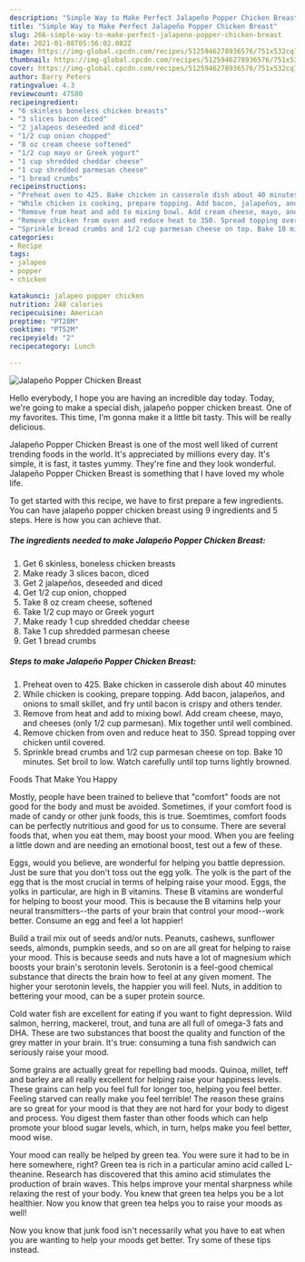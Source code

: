 ```yaml
---
description: "Simple Way to Make Perfect Jalapeño Popper Chicken Breast"
title: "Simple Way to Make Perfect Jalapeño Popper Chicken Breast"
slug: 266-simple-way-to-make-perfect-jalapeno-popper-chicken-breast
date: 2021-01-08T05:56:02.082Z
image: https://img-global.cpcdn.com/recipes/5125946278936576/751x532cq70/jalapeno-popper-chicken-breast-recipe-main-photo.jpg
thumbnail: https://img-global.cpcdn.com/recipes/5125946278936576/751x532cq70/jalapeno-popper-chicken-breast-recipe-main-photo.jpg
cover: https://img-global.cpcdn.com/recipes/5125946278936576/751x532cq70/jalapeno-popper-chicken-breast-recipe-main-photo.jpg
author: Barry Peters
ratingvalue: 4.3
reviewcount: 47580
recipeingredient:
- "6 skinless boneless chicken breasts"
- "3 slices bacon diced"
- "2 jalapeos deseeded and diced"
- "1/2 cup onion chopped"
- "8 oz cream cheese softened"
- "1/2 cup mayo or Greek yogurt"
- "1 cup shredded cheddar cheese"
- "1 cup shredded parmesan cheese"
- "1 bread crumbs"
recipeinstructions:
- "Preheat oven to 425. Bake chicken in casserole dish about 40 minutes"
- "While chicken is cooking, prepare topping. Add bacon, jalapeños, and onions to small skillet, and fry until bacon is crispy and others tender."
- "Remove from heat and add to mixing bowl. Add cream cheese, mayo, and cheeses (only 1/2 cup parmesan). Mix together until well combined."
- "Remove chicken from oven and reduce heat to 350. Spread topping over chicken until covered."
- "Sprinkle bread crumbs and 1/2 cup parmesan cheese on top. Bake 10 minutes. Set broil to low. Watch carefully until top turns lightly browned."
categories:
- Recipe
tags:
- jalapeo
- popper
- chicken

katakunci: jalapeo popper chicken 
nutrition: 248 calories
recipecuisine: American
preptime: "PT28M"
cooktime: "PT52M"
recipeyield: "2"
recipecategory: Lunch

---
```



![Jalapeño Popper Chicken Breast](https://img-global.cpcdn.com/recipes/5125946278936576/751x532cq70/jalapeno-popper-chicken-breast-recipe-main-photo.jpg)

Hello everybody, I hope you are having an incredible day today. Today, we're going to make a special dish, jalapeño popper chicken breast. One of my favorites. This time, I'm gonna make it a little bit tasty. This will be really delicious.

Jalapeño Popper Chicken Breast is one of the most well liked of current trending foods in the world. It's appreciated by millions every day. It's simple, it is fast, it tastes yummy. They're fine and they look wonderful. Jalapeño Popper Chicken Breast is something that I have loved my whole life.




To get started with this recipe, we have to first prepare a few ingredients. You can have jalapeño popper chicken breast using 9 ingredients and 5 steps. Here is how you can achieve that.

<!--inarticleads1-->

##### The ingredients needed to make Jalapeño Popper Chicken Breast:

1. Get 6 skinless, boneless chicken breasts
1. Make ready 3 slices bacon, diced
1. Get 2 jalapeños, deseeded and diced
1. Get 1/2 cup onion, chopped
1. Take 8 oz cream cheese, softened
1. Take 1/2 cup mayo or Greek yogurt
1. Make ready 1 cup shredded cheddar cheese
1. Take 1 cup shredded parmesan cheese
1. Get 1 bread crumbs




<!--inarticleads2-->

##### Steps to make Jalapeño Popper Chicken Breast:

1. Preheat oven to 425. Bake chicken in casserole dish about 40 minutes
1. While chicken is cooking, prepare topping. Add bacon, jalapeños, and onions to small skillet, and fry until bacon is crispy and others tender.
1. Remove from heat and add to mixing bowl. Add cream cheese, mayo, and cheeses (only 1/2 cup parmesan). Mix together until well combined.
1. Remove chicken from oven and reduce heat to 350. Spread topping over chicken until covered.
1. Sprinkle bread crumbs and 1/2 cup parmesan cheese on top. Bake 10 minutes. Set broil to low. Watch carefully until top turns lightly browned.




Foods That Make You Happy


Mostly, people have been trained to believe that "comfort" foods are not good for the body and must be avoided. Sometimes, if your comfort food is made of candy or other junk foods, this is true. Soemtimes, comfort foods can be perfectly nutritious and good for us to consume. There are several foods that, when you eat them, may boost your mood. When you are feeling a little down and are needing an emotional boost, test out a few of these.

Eggs, would you believe, are wonderful for helping you battle depression. Just be sure that you don't toss out the egg yolk. The yolk is the part of the egg that is the most crucial in terms of helping raise your mood. Eggs, the yolks in particular, are high in B vitamins. These B vitamins are wonderful for helping to boost your mood. This is because the B vitamins help your neural transmitters--the parts of your brain that control your mood--work better. Consume an egg and feel a lot happier!

Build a trail mix out of seeds and/or nuts. Peanuts, cashews, sunflower seeds, almonds, pumpkin seeds, and so on are all great for helping to raise your mood. This is because seeds and nuts have a lot of magnesium which boosts your brain's serotonin levels. Serotonin is a feel-good chemical substance that directs the brain how to feel at any given moment. The higher your serotonin levels, the happier you will feel. Nuts, in addition to bettering your mood, can be a super protein source.

Cold water fish are excellent for eating if you want to fight depression. Wild salmon, herring, mackerel, trout, and tuna are all full of omega-3 fats and DHA. These are two substances that boost the quality and function of the grey matter in your brain. It's true: consuming a tuna fish sandwich can seriously raise your mood. 

Some grains are actually great for repelling bad moods. Quinoa, millet, teff and barley are all really excellent for helping raise your happiness levels. These grains can help you feel full for longer too, helping you feel better. Feeling starved can really make you feel terrible! The reason these grains are so great for your mood is that they are not hard for your body to digest and process. You digest them faster than other foods which can help promote your blood sugar levels, which, in turn, helps make you feel better, mood wise.

Your mood can really be helped by green tea. You were sure it had to be in here somewhere, right? Green tea is rich in a particular amino acid called L-theanine. Research has discovered that this amino acid stimulates the production of brain waves. This helps improve your mental sharpness while relaxing the rest of your body. You knew that green tea helps you be a lot healthier. Now you know that green tea helps you to raise your moods as well!

Now you know that junk food isn't necessarily what you have to eat when you are wanting to help your moods get better. Try  some  of  these  tips  instead.


